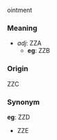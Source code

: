 ointment
### Meaning
+ _adj_: ZZA
    + __eg__: ZZB

### Origin

ZZC

### Synonym

__eg__: ZZD

+ ZZE


